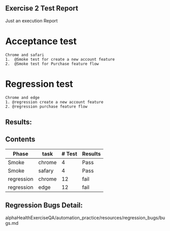 ## Exercise 2 Test Report
Just an execution Report

# Acceptance test
```
Chrome and safari 
1.  @Smoke test for create a new account feature  
2.  @Smoke test for Purchase feature flow  
````

# Regression test

```
Chrome and edge
1. @regression create a new account feature
2. @regression purchase feature flow
````
## Results:

## Contents

|**Phase** | **task**  | **# Test**  | **Results**  |
|---       | ---         |---         |---         |
|  Smoke   |  chrome     | 4 | Pass|
|  Smoke   |  safary     | 4 | Pass|
|  regression   |  chrome     | 12 | fail|
|  regression   |  edge     | 12 | fail|

## Regression Bugs Detail:
alphaHealthExerciseQA/automation_practice/resources/regression_bugs/bugs.md

